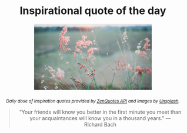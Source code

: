 
<div align="center">

# Inspirational quote of the day

<img src="./data/photo.jpeg" alt="Beautiful nature photo" width="320" height="180">

<sub><i>Daily dose of inspiration quotes provided by [ZenQuotes API](https://zenquotes.io/) and images by [Unsplash](https://unsplash.com/).</i></sub>


<blockquote>&ldquo;Your friends will know you better in the first minute you meet than your acquaintances will know you in a thousand years.&rdquo; &mdash; <footer>Richard Bach</footer></blockquote>

</div>
